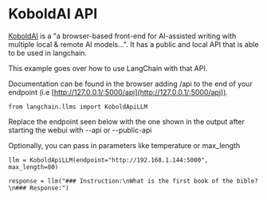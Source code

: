 KoboldAI API
============

[KoboldAI](https://github.com/KoboldAI/KoboldAI-Client) is a "a browser-based front-end for AI-assisted writing with multiple local & remote AI models...". It has a public and local API that is able to be used in langchain.

This example goes over how to use LangChain with that API.

Documentation can be found in the browser adding /api to the end of your endpoint (i.e [http://127.0.0.1/:5000/api](http://127.0.0.1/:5000/api)).

    from langchain.llms import KoboldApiLLM

Replace the endpoint seen below with the one shown in the output after starting the webui with --api or --public-api

Optionally, you can pass in parameters like temperature or max\_length

    llm = KoboldApiLLM(endpoint="http://192.168.1.144:5000", max_length=80)

    response = llm("### Instruction:\nWhat is the first book of the bible?\n### Response:")